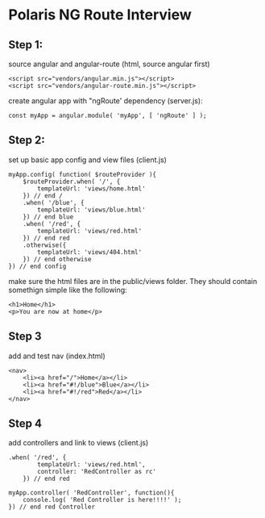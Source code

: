 Polaris NG Route Interview
===

Step 1:
---

source angular and angular-route (html, source angular first)
```
<script src="vendors/angular.min.js"></script>
<script src="vendors/angular-route.min.js"></script>
```

create angular app with "ngRoute' dependency (server.js):
```
const myApp = angular.module( 'myApp', [ 'ngRoute' ] );
```

Step 2:
---

set up basic app config and view files (client.js)

```
myApp.config( function( $routeProvider ){
    $routeProvider.when( '/', {
        templateUrl: 'views/home.html'
    }) // end /
    .when( '/blue', {
        templateUrl: 'views/blue.html'
    }) // end blue
    .when( '/red', {
        templateUrl: 'views/red.html'
    }) // end red
    .otherwise({
        templateUrl: 'views/404.html'
    }) // end otherwise
}) // end config
```

make sure the html files are in the public/views folder. They should contain somethign simple like the following:
```
<h1>Home</h1>
<p>You are now at home</p>
```

Step 3
---

add and test nav (index.html)

```
<nav>
    <li><a href="/">Home</a></li>
    <li><a href="#!/blue">Blue</a></li>
    <li><a href="#!/red">Red</a></li>
</nav>
```

Step 4
---

add controllers and link to views (client.js)

```
.when( '/red', {
        templateUrl: 'views/red.html',
        controller: 'RedController as rc'
    }) // end red
```

```
myApp.controller( 'RedController', function(){
    console.log( 'Red Controller is here!!!!' );
}) // end red Controller
```